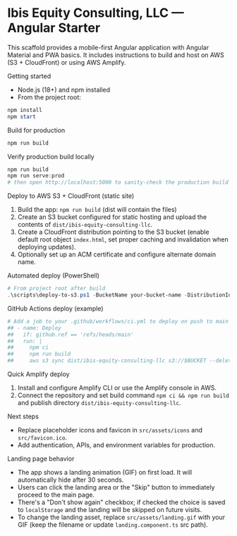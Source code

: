 # Ibis Equity Consulting, LLC — Angular Starter

This scaffold provides a mobile-first Angular application with Angular Material and PWA basics. It includes instructions to build and host on AWS (S3 + CloudFront) or using AWS Amplify.

Getting started

- Node.js (18+) and npm installed
- From the project root:

```powershell
npm install
npm start
```

Build for production

```powershell
npm run build
```

Verify production build locally

```powershell
npm run build
npm run serve:prod
# then open http://localhost:5000 to sanity-check the production build
```

Deploy to AWS S3 + CloudFront (static site)

1. Build the app: `npm run build` (dist will contain the files)
2. Create an S3 bucket configured for static hosting and upload the contents of `dist/ibis-equity-consulting-llc`.
3. Create a CloudFront distribution pointing to the S3 bucket (enable default root object `index.html`, set proper caching and invalidation when deploying updates).
4. Optionally set up an ACM certificate and configure alternate domain name.

Automated deploy (PowerShell)

```powershell
# From project root after build
.\scripts\deploy-to-s3.ps1 -BucketName your-bucket-name -DistributionId YOUR_CLOUDFRONT_ID
```

GitHub Actions deploy (example)

```yaml
# Add a job to your .github/workflows/ci.yml to deploy on push to main
## - name: Deploy
##   if: github.ref == 'refs/heads/main'
##   run: |
##     npm ci
##     npm run build
##     aws s3 sync dist/ibis-equity-consulting-llc s3://$BUCKET --delete --acl public-read
```

Quick Amplify deploy

1. Install and configure Amplify CLI or use the Amplify console in AWS.
2. Connect the repository and set build command `npm ci && npm run build` and publish directory `dist/ibis-equity-consulting-llc`.

Next steps

- Replace placeholder icons and favicon in `src/assets/icons` and `src/favicon.ico`.
- Add authentication, APIs, and environment variables for production.
 
Landing page behavior

- The app shows a landing animation (GIF) on first load. It will automatically hide after 30 seconds.
- Users can click the landing area or the "Skip" button to immediately proceed to the main page.
- There's a "Don't show again" checkbox; if checked the choice is saved to `localStorage` and the landing will be skipped on future visits.
- To change the landing asset, replace `src/assets/landing.gif` with your GIF (keep the filename or update `landing.component.ts` src path).
